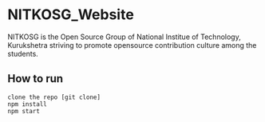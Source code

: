 # NITKOSG_Website

NITKOSG is the Open Source Group of National Institue of Technology, Kurukshetra striving to promote opensource contribution culture among the students.

## How to run

```
clone the repo [git clone]
npm install
npm start
```
